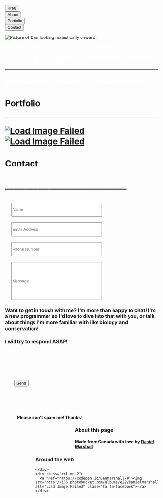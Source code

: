 <link rel="stylesheet" href="//maxcdn.bootstrapcdn.com/bootstrap/3.3.1/css/bootstrap.min.css" />
<link rel="stylesheet" href="https://cdnjs.cloudflare.com/ajax/libs/font-awesome/4.7.0/css/font-awesome.min.css">

<div class="container-fluid">

  <div class="row background-purple header">
    <div class="col-md-8">
      <a href="https://s.codepen.io/DanMarshall/fullpage/MGYoJV#top"><button class="btn-1">Kre8</button>
</a>
    </div>
    <div class="col-md-1">
      <a href="https://s.codepen.io/DanMarshall/fullpage/MGYoJV#top"><button class="btn-about">About</button></a>
    </div>
    <div class="col-md-1">
      <a href="#portfolio_link"><button class="btn-pc">Portfolio</button></a>
    </div>
    <div class="col-md-1">
      <a href="#contact_link"><button class="btn-pc">Contact</button></a>
    </div>
  </div>
  <a name="linktotop"></a>
  <div class="textbox1 background-lgrey">
    <p><img src="http://images4.fanpop.com/image/answers/235000/235169_1303327641703_211_300.jpg" alt="Picture of Dan looking majestically onward." class="img-circular"></p>
    <p style="color:#FFFFFF" class="font-20">I'm a newbie Front-End Developer with practical experience in scientific research, project management, conservation strategies, and statistical analyses; devoted to blending science with technology in an entertaining and user-friendly experience.</p>
 <hr>
    <h2 style="color: #FFFFFF" class="text">Web Developer - Scientist - Conservationist</h2>
  </div>
  <div class="textbox2 background-white">
    <a name="portfolio_link"></a>
    <h1 class="center-text">Portfolio</h>
      <a name="portfolio_link"></a>
<hr>
      <div class="row">
        <a href="https://s.codepen.io/DanMarshall/fullpage/zjOyQd#top"><img src="http://i36.photobucket.com/albums/e22/Danielmarshallk/Codepen/Tribute%20Page_zpsjk0qft5p.png~original" alt="Load Image Failed" class="img-portfolio"></a>
        <a href="https://s.codepen.io/DanMarshall/fullpage/MGYoJV#top"><img src="http://i36.photobucket.com/albums/e22/Danielmarshallk/Codepen/Portfolio%20page_zpsnacoxifi.png~original" alt="Load Image Failed" class="img-portfolio2"></a>
      </div>
  </div>
  <div class="textbox2 background-white">
    <a name="contact_link"></a>
    <h1 class="text-center">Contact</h1>
    <h1 class="text-center">______________________________</h1>
    <div class="row">
      <div class="col-md-6 entry">
        <input type="text" placeholder="Name" style="margin: 20px 0px 0px 20px; width:300px; height:45px;">
        <input type="text" placeholder="Email Address" style="margin: 20px 0px 0px 20px; width:300px; height:45px;">
        <input type="text" placeholder="Phone Number" style="margin: 20px 0px 0px 20px; width:300px; height:45px;">
        <input type="text" placeholder="Message" style="margin: 20px 0px 0px 20px; width:300px; height:125px;">
      </div>
      <div class="col-md-1">
      </div>
      <div class="col-md-5">
        <h3>Want to get in touch with me? I'm more than happy to chat! I'm a new programmer so I'd love to dive into that with you, or talk about things I'm more familiar with like biology and conservation!</h3>
        <h3>I will try to respond ASAP!</h3>
      </div>
    </div>
    <div class="row">
      <div class="col-lg-1">
        <button type="submit" style="margin: 100px 0px 0px 30px;">Send</button>
      </div>
      <div class="col-lg-5" style="margin: 94px 0px 0px 40px;">
        <h4>Please don't spam me! Thanks!</h4>
      </div>
    </div>
  </div>
</div>
<div class="row background-lgrey footer">

  <div class="col-md-4" style="margin-left: 230px;">
    <h3>About this page</h3>
    <h4>Made from Canada with love by <a href="https://s.codepen.io/DanMarshall/fullpage/MGYoJV#top">Daniel Marshall</a></h4>
  </div>
  <div class="col-md-4" style="margin-left: 100px;">
    <h3>Around the web</h3>
    <div class="col-md-2">
      <a href="https://www.linkedin.com/in/daniel-marshall-39987492/" class="fa fa-linkedin"></a>
    </div>
    <div class="col-md-2">
      <a href="https://www.facebook.com/dan.marshall.7545" class="fa fa-facebook"></a>

    </div>
    <div class="col-md-2">
      <a href="https://codepen.io/DanMarshall/#"><img src="http://i36.photobucket.com/albums/e22/Danielmarshallk/Codepen/Portfolio%20page_zpsnacoxifi.png~original" alt="Load Image Failed" class="fa fa-facebook"></a>
    </div>
  </div>
</div>
